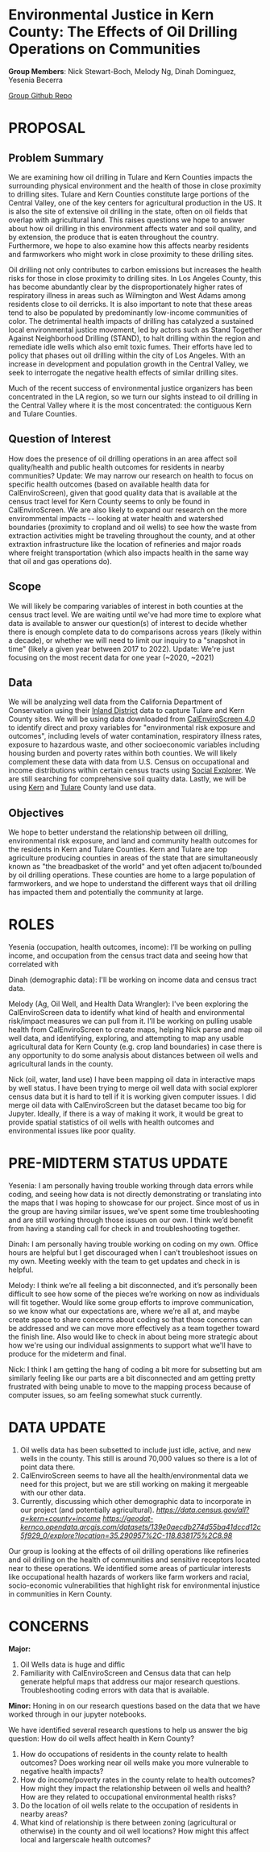 # Environmental Justice in Kern County: The Effects of Oil Drilling Operations on Communities
**Group Members**: Nick Stewart-Boch, Melody Ng, Dinah Dominguez, Yesenia Becerra

[Group Github Repo](https://github.com/ybecerra29/up221groupproject)

# PROPOSAL

## Problem Summary
We are examining how oil drilling in Tulare and Kern Counties impacts the surrounding physical environment and the health of those in close proximity to drilling sites. Tulare and Kern Counties constitute large portions of the Central Valley, one of the key centers for agricultural production in the US. It is also the site of extensive oil drilling in the state, often on oil fields that overlap with agricultural land. This raises questions we hope to answer about how oil drilling in this environment affects water and soil quality, and by extension, the produce that is eaten throughout the country. Furthermore, we hope to also examine how this affects nearby residents and farmworkers who might work in close proximity to these drilling sites. 

Oil drilling not only contributes to carbon emissions but increases the health risks for those in close proximity to drilling sites. In Los Angeles County, this has become abundantly clear by the disproportionately higher rates of respiratory illness in areas such as Wilmington and West Adams among residents close to oil derricks. It is also important to note that these areas tend to also be populated by predominantly low-income communities of color. The detrimental health impacts of drilling has catalyzed a sustained local environmental justice movement, led by actors such as Stand Together Against Neighborhood Drilling (STAND), to halt drilling within the region and remediate idle wells which also emit toxic fumes. Their efforts have led to policy that phases out oil drilling within the city of Los Angeles. With an increase in development and population growth in the Central Valley, we seek to interrogate the negative health effects of similar drilling sites.

Much of the recent success of environmental justice organizers has been concentrated in the LA region, so we turn our sights instead to oil drilling in the Central Valley where it is the most concentrated: the contiguous Kern and Tulare Counties. 

## Question of Interest
How does the presence of oil drilling operations in an area affect soil quality/health and public health outcomes for residents in nearby communities?
Update: We may narrow our research on health to focus on specific health outcomes (based on available health data for CalEnviroScreen), given that good quality data that is available at the census tract level for Kern County seems to only be found in CalEnviroScreen. We are also likely to expand our research on the more envirommental impacts -- looking at water health and watershed boundaries (proximity to cropland and oil wells) to see how the waste from extraction activities might be traveling throughout the county, and at other extraxtion infrastructure like the location of refineries and major roads where freight transportation (which also impacts health in the same way that oil and gas operations do).

## Scope
We will likely be comparing variables of interest in both counties at the census tract level. We are waiting until we've had more time to explore what data is available to answer our question(s) of interest to decide whether there is enough complete data to do comparisons across years (likely within a decade), or whether we will need to limit our inquiry to a "snapshot in time" (likely a given year between 2017 to 2022).
Update: We're just focusing on the most recent data for one year (~2020, ~2021)

## Data
We will be analyzing well data from the California Department of Conservation using their [Inland District](https://www.conservation.ca.gov/calgem/maps/Pages/GISMapping2.aspx) data to capture Tulare and Kern County sites. We will be using data downloaded from [CalEnviroScreen 4.0](https://oehha.ca.gov/calenviroscreen/report/calenviroscreen-40) to identify direct and proxy variables for "environmental risk exposure and outcomes", including levels of water contamination, respiratory illness rates, exposure to hazardous waste, and other socioeconomic variables including housing burden and poverty rates within both counties. We will likely complement these data with data from U.S. Census on occupational and income distributions within certain census tracts using [Social Explorer](https://www.socialexplorer.com/explore-maps). We are still searching for comprehensive soil quality data. Lastly, we will be using [Kern](https://geodat-kernco.opendata.arcgis.com/datasets/ef97f3180f214f798bf188e160ccce3c_0/explore?location=35.364986%2C-118.976816%2C12.33) and [Tulare](https://tularecounty.ca.gov/rma/planning-building/zoning-entitlements/gis-data/) County land use data. 

## Objectives
We hope to better understand the relationship between oil drilling, environmental risk exposure, and land and community health outcomes for the residents in Kern and Tulare Counties. Kern and Tulare are top agriculture producing counties in areas of the state that are simultaneously known as "the breadbasket of the world" and yet often adjacent to/bounded by oil drilling operations. These counties are home to a large population of farmworkers, and we hope to understand the different ways that oil drilling has impacted them and potentially the community at large.



# ROLES
Yesenia (occupation, health outcomes, income): I’ll be working on pulling income, and occupation from the census tract data and seeing how that correlated with  

Dinah (demographic data): I'll be working on income data and census tract data.

Melody (Ag, Oil Well, and Health Data Wrangler): I've been exploring the CalEnviroScreen data to identify what kind of health and environmental risk/impact measures we can pull from it. I’ll be working on pulling usable health from CalEnviroScreen to create maps, helping Nick parse and map oil well data, and identifying, exploring, and attempting to map any usable agricultural data for Kern County (e.g. crop land boundaries) in case there is any opportunity to do some analysis about distances between oil wells and agricultural lands in the county.

Nick (oil, water, land use) I have been mapping oil data in interactive maps by well status. I have been trying to merge oil well data with social explorer census data but it is hard to tell if it is working given computer issues. I did merge oil data with CalEnviroScreen but the dataset became too big for Jupyter. Ideally, if there is a way of making it work, it would be great to provide spatial statistics of oil wells with health outcomes and environmental issues like poor quality.

# PRE-MIDTERM STATUS UPDATE
Yesenia: I am personally having trouble working through data errors while coding, and seeing how data is not directly demonstrating or translating into the maps that I was hoping to showcase for our project. Since most of us in the group are having similar issues, we’ve spent some time troubleshooting and are still working through those issues on our own. I think we’d benefit from having a standing call for check in and troubleshooting together. 

Dinah: I am personally having trouble working on coding on my own. Office hours are helpful but I get discouraged when I can’t troubleshoot issues on my own. Meeting weekly with the team to get updates and check in is helpful. 

Melody: I think we’re all feeling a bit disconnected, and it’s personally been difficult to see how some of the pieces we’re working on now as individuals will fit together. Would like some group efforts to improve communication, so we know what our expectations are, where we’re all at, and maybe create space to share concerns about coding so that those concerns can be addressed and we can move more effectively as a team together toward the finish line. Also would like to check in about being more strategic about how we're using our individual assignments to support what we'll have to produce for the mideterm and final.

Nick: I think I am getting the hang of coding a bit more for subsetting but am similarly feeling like our parts are a bit disconnected and am getting pretty frustrated with being unable to move to the mapping process because of computer issues, so am feeling somewhat stuck currently. 

# DATA UPDATE
1. Oil wells data has been subsetted to include just idle, active, and new wells in the county. This still is around 70,000 values so there is a lot of point data there. 
2. CalEnviroScreen seems to have all the health/environmental data we need for this project, but we are still working on making it mergeable with our other data.
3. Currently, discussing which other demographic data to incorporate in our project (and potentially agricultural). *https://data.census.gov/all?q=kern+county+income*
*https://geodat-kernco.opendata.arcgis.com/datasets/139e0aecdb274d55ba41dccd12c5f929_0/explore?location=35.290957%2C-118.838175%2C8.98*

Our group is looking at the effects of oil drilling operations like refineries and oil drilling on the health of communities and sensitive receptors located near to these operations. We identified some areas of particular interests like occupational health hazards of workers like farm workers and racial, socio-economic vulnerabilities that highlight risk for environmental injustice in communities in Kern County.

# CONCERNS
**Major:** 
1. Oil Wells data is huge and diffic
2. Familiarity with CalEnviroScreen and Census data that can help generate helpful maps that address our major research questions. Troubleshooting coding errors with data that is available. 

**Minor:** Honing in on our research questions based on the data that we have worked through in our jupyter notebooks. 

We have identified several research questions to help us answer the big question: How do oil wells affect health in Kern County?
1. How do occupations of residents in the county relate to health outcomes? Does working near oil wells make you more vulnerable to negative health impacts?
2. How do income/poverty rates in the county relate to health outcomes? How might they impact the relationship between oil wells and health? How are they related to occupational environmental health risks?
3. Do the location of oil wells relate to the occupation of residents in nearby areas?
4. What kind of relationship is there between zoning (agricultural or otherwise) in the county and oil well locations? How might this affect local and largerscale health outcomes?



